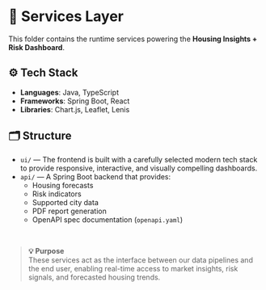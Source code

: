 # 🧩 Services Layer

This folder contains the runtime services powering the **Housing Insights + Risk Dashboard**.

## ⚙️ Tech Stack

- **Languages**: Java, TypeScript
- **Frameworks**: Spring Boot, React
- **Libraries**: Chart.js, Leaflet, Lenis

## 🗂️ Structure

- `ui/` — The frontend is built with a carefully selected modern tech stack to provide responsive, interactive, and visually compelling dashboards.
- `api/` — A Spring Boot backend that provides:
  - Housing forecasts
  - Risk indicators
  - Supported city data
  - PDF report generation
  - OpenAPI spec documentation (`openapi.yaml`)

<br/>

> **💡 Purpose**  
> These services act as the interface between our data pipelines and the end user, enabling real-time access to market insights, risk signals, and forecasted housing trends.
